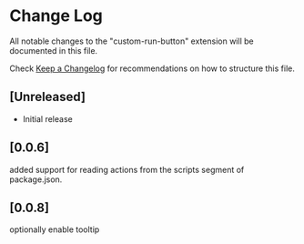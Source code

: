 # Change Log
All notable changes to the "custom-run-button" extension will be documented in this file.

Check [Keep a Changelog](http://keepachangelog.com/) for recommendations on how to structure this file.

## [Unreleased]
- Initial release

## [0.0.6]
added support for reading actions from the scripts segment of package.json.

## [0.0.8]
optionally enable tooltip